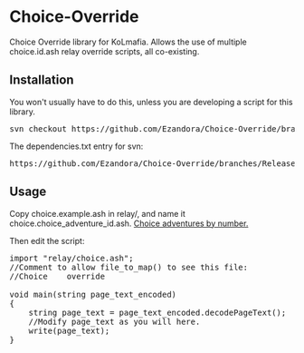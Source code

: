 Choice-Override
=====
Choice Override library for KoLmafia. Allows the use of multiple choice.id.ash relay override scripts, all co-existing.

Installation
----------------
You won't usually have to do this, unless you are developing a script for this library.
<pre>
svn checkout https://github.com/Ezandora/Choice-Override/branches/Release/
</pre>

The dependencies.txt entry for svn:
<pre>
https://github.com/Ezandora/Choice-Override/branches/Release/
</pre>


Usage
----------------
Copy choice.example.ash in relay/, and name it choice.choice_adventure_id.ash. [Choice adventures by number.](http://kol.coldfront.net/thekolwiki/index.php/Choice_Adventures_by_Number_(1-99))

Then edit the script:
<pre>
import "relay/choice.ash";
//Comment to allow file_to_map() to see this file:
//Choice	override

void main(string page_text_encoded)
{
	string page_text = page_text_encoded.decodePageText();
	//Modify page_text as you will here.
	write(page_text);
}
</pre>